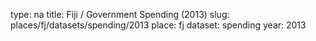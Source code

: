 type: na
title: Fiji / Government Spending (2013)
slug: places/fj/datasets/spending/2013
place: fj
dataset: spending
year: 2013
